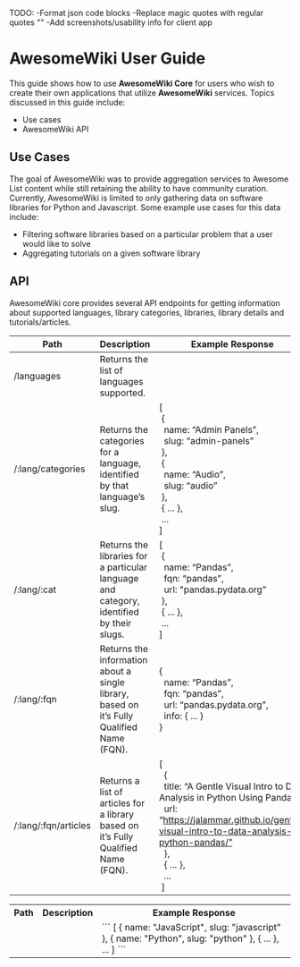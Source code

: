 TODO:
-Format json code blocks
-Replace magic quotes with regular quotes ""
-Add screenshots/usability info for client app

# AwesomeWiki User Guide

This guide shows how to use **AwesomeWiki Core** for users who wish to create their own applications that utilize **AwesomeWiki** services.
Topics discussed in this guide include:
-   Use cases
-   AwesomeWiki API

## Use Cases

The goal of AwesomeWiki was to provide aggregation services to Awesome List content while still retaining the ability to have community curation.
Currently, AwesomeWiki is limited to only gathering data on software libraries for Python and Javascript. Some example use cases for this data include:

-   Filtering software libraries based on a particular problem that a user would like to solve
-   Aggregating tutorials on a given software library

## API

AwesomeWiki core provides several API endpoints for getting information about supported languages, library categories, libraries, library details and tutorials/articles.

| Path | Description | Example Response |
|------|-------------|------------------|
|/languages|Returns the list of languages supported.||
|/:lang/categories|Returns the categories for a language, identified by that language’s slug.|[<br>&nbsp;{<br>&nbsp; name: “Admin Panels”, <br>&nbsp; slug: “admin-panels”<br>&nbsp;},<br>&nbsp;{<br>&nbsp; name: “Audio”, <br>&nbsp; slug: “audio”<br>&nbsp;},<br>&nbsp;{ ... },<br>&nbsp;...<br>]|
|/:lang/:cat|Returns the libraries for a particular language and category, identified by their slugs.|[<br>&nbsp;{<br>&nbsp; name: “Pandas”, <br>&nbsp; fqn: “pandas”, <br>&nbsp; url: "pandas.pydata.org”<br>&nbsp;},<br>&nbsp;{ ... },<br>&nbsp;...<br>]|
|/:lang/:fqn|Returns the information about a single library, based on it’s Fully Qualified Name (FQN).|{<br>&nbsp; name: “Pandas”,<br>&nbsp; fqn: “pandas”,<br>&nbsp; url: “pandas.pydata.org”, <br>&nbsp; info: { ... }<br>}|
|/:lang/:fqn/articles|Returns a list of articles for a library based on it’s Fully Qualified Name (FQN).|[<br>&nbsp; {<br>&nbsp; title: “A Gentle Visual Intro to Data Analysis in Python Using Pandas”,<br>&nbsp; url: “https://jalammar.github.io/gentle-visual-intro-to-data-analysis-python-pandas/”<br>&nbsp; },<br>&nbsp; { ... },<br>&nbsp; ...<br>&nbsp;]|

<table>
    <tr>
        <th>
            Path
        </th>
        <th>
            Description
        </th>
        <th>
            Example Response
        </th>
    </tr>
    <tr>
        <td>
        </td>
        <td>
        </td>
        <td>
            ```
                [
                 {
                  name: "JavaScript",
                  slug: "javascript"
                 },
                 {
                  name: "Python",
                  slug: "python"
                 },
                 { ... },
                 ...
                ]
            ```
        </td>
    </tr>
</table>

